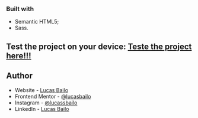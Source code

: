 ### Built with

- Semantic HTML5;
- Sass.

## Test the project on your device: [Teste the project here!!!](https://site-com-sass.vercel.app/)

## Author

- Website - [Lucas Bailo](https://github.com/lucasbailo)
- Frontend Mentor - [@lucasbailo](https://www.frontendmentor.io/profile/lucasbailo)
- Instagram - [@lucassbailo](https://www.instagram.com/lucassbailo/)
- LinkedIn - [Lucas Bailo](https://www.linkedin.com/in/lcsbailo/)
